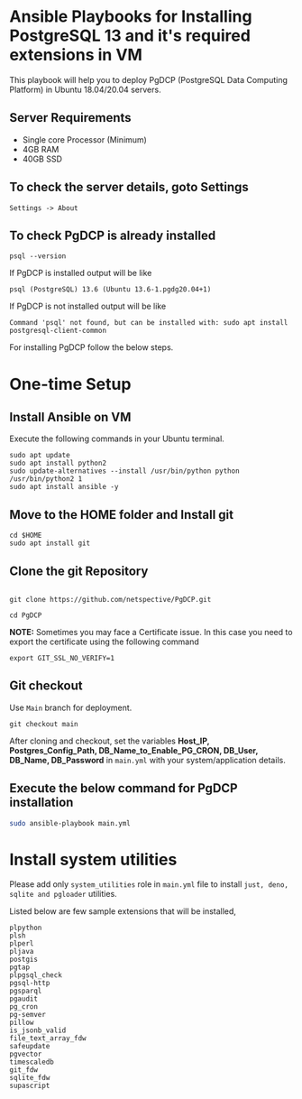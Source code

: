 # Ansible Playbooks for Installing PostgreSQL 13 and it's required extensions in VM

This playbook will help you to deploy PgDCP (PostgreSQL Data Computing Platform) in Ubuntu 18.04/20.04 servers.

## Server Requirements
- Single core Processor (Minimum)
- 4GB RAM
- 40GB SSD
## To check the server details, goto Settings
`
Settings -> About
`
## To check PgDCP is already installed
```
psql --version
```

 If PgDCP is installed output will be like 
 
 `psql (PostgreSQL) 13.6 (Ubuntu 13.6-1.pgdg20.04+1)`
 
 If PgDCP is not installed output will be like

`
Command 'psql' not found, but can be installed with:
sudo apt install postgresql-client-common
`

For installing PgDCP follow the below steps.

# One-time Setup
## Install Ansible on VM
Execute the following commands in your Ubuntu terminal.
```
sudo apt update
sudo apt install python2
sudo update-alternatives --install /usr/bin/python python /usr/bin/python2 1
sudo apt install ansible -y
```
## Move to the HOME folder and Install git

```
cd $HOME
sudo apt install git
```
## Clone the git Repository 
```

git clone https://github.com/netspective/PgDCP.git

cd PgDCP

```
**NOTE:** Sometimes you may face a Certificate issue. In this case you need to export the certificate using the following command
```
export GIT_SSL_NO_VERIFY=1
```
## Git checkout
Use `Main` branch for deployment.
```
git checkout main
```

After cloning and checkout, set the variables **Host_IP, Postgres_Config_Path, DB_Name_to_Enable_PG_CRON, DB_User, DB_Name, DB_Password** in  `main.yml` with your system/application details.


## Execute the below command for PgDCP installation
```bash 
sudo ansible-playbook main.yml
```
# Install system utilities

Please add only `system_utilities` role in `main.yml` file to install `just, deno, sqlite and pgloader` utilities.

Listed below are few sample extensions that will be installed,

    plpython
    plsh
    plperl
    pljava
    postgis
    pgtap
    plpgsql_check
    pgsql-http
    pgsparql
    pgaudit
    pg_cron
    pg-semver
    pillow
    is_jsonb_valid
    file_text_array_fdw
    safeupdate
    pgvector
    timescaledb
    git_fdw
    sqlite_fdw
    supascript

